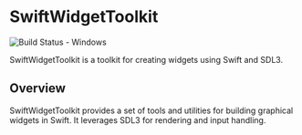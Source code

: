 # SwiftWidgetToolkit

![Build Status - Windows](https://github.com/daniele-niero/SwiftWidgetsToolkit/actions/workflows/.github/workflows/build_windows.yaml/badge.svg?branch=WorkflowTesting)


SwiftWidgetToolkit is a toolkit for creating widgets using Swift and SDL3.

## Overview

SwiftWidgetToolkit provides a set of tools and utilities for building graphical widgets in Swift. It leverages SDL3 for rendering and input handling.

